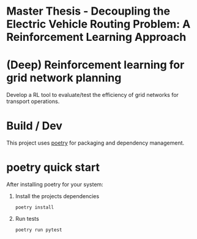 # Master Thesis - Decoupling the Electric Vehicle Routing Problem: A Reinforcement Learning Approach



# (Deep) Reinforcement learning for grid network planning

Develop a RL tool to evaluate/test the efficiency of grid networks for transport operations. 

# Build / Dev

This project uses [poetry](https://python-poetry.org/) for packaging and dependency management.

# poetry quick start
After installing poetry for your system:
1. Install the projects dependencies
    ```commandline
    poetry install
    ```
2. Run tests
   ```commandline
   poetry run pytest
   ```
